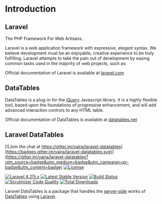 # Introduction

<a name="laravel"></a>
## Laravel
The PHP Framework For Web Artisans.

Laravel is a web application framework with expressive, elegant syntax.
We believe development must be an enjoyable, creative experience to be truly fulfilling.
Laravel attempts to take the pain out of development by easing common tasks used in the majority of web projects, such as:

Official documentation of Laravel is available at [laravel.com](https://laravel.com/)

<a name="datatables"></a>
## DataTables
DataTables is a plug-in for the [jQuery](https://jquery.com/) Javascript library.
It is a highly flexible tool, based upon the foundations of progressive enhancement, and will add advanced interaction controls to any HTML table.

Official documentation of DataTables is available at [datatables.net](https://datatables.net)

<a name="laravel-datatables"></a>
## Laravel DataTables

[![Join the chat at https://gitter.im/yajra/laravel-datatables](https://badges.gitter.im/yajra/laravel-datatables.svg)](https://gitter.im/yajra/laravel-datatables?utm_source=badge&utm_medium=badge&utm_campaign=pr-badge&utm_content=badge)
[![License](https://poser.pugx.org/yajra/laravel-datatables-oracle/license)](https://packagist.org/packages/yajra/laravel-datatables-oracle)

[![Laravel 4.2|5.x](https://img.shields.io/badge/Laravel-4.2|5.x-orange.svg)](http://laravel.com)
[![Latest Stable Version](https://poser.pugx.org/yajra/laravel-datatables-oracle/v/stable)](https://packagist.org/packages/yajra/laravel-datatables-oracle)
[![Build Status](https://travis-ci.org/yajra/laravel-datatables.svg?branch=master)](https://travis-ci.org/yajra/laravel-datatables)
[![Scrutinizer Code Quality](https://scrutinizer-ci.com/g/yajra/{{package}}/badges/quality-score.png?b=master)](https://scrutinizer-ci.com/g/yajra/{{package}}/?branch=master)
[![Total Downloads](https://poser.pugx.org/yajra/laravel-datatables-oracle/downloads)](https://packagist.org/packages/yajra/laravel-datatables-oracle)

Laravel DataTables is a package that handles the [server-side](https://www.datatables.net/manual/server-side) works of [DataTables](http://datatables.net) using [Laravel](http://laravel.com).


